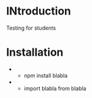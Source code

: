 # INtroduction
Testing for students

# Installation
* * npm install blabla
* * import blabla from blabla